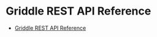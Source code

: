 # Griddle REST API Reference

<!--
  Copyright 2018-2022 Cargill Incorporated
  Licensed under Creative Commons Attribution 4.0 International License
  https://creativecommons.org/licenses/by/4.0/
-->

* [Griddle REST API Reference](/community/planning/griddle/)
